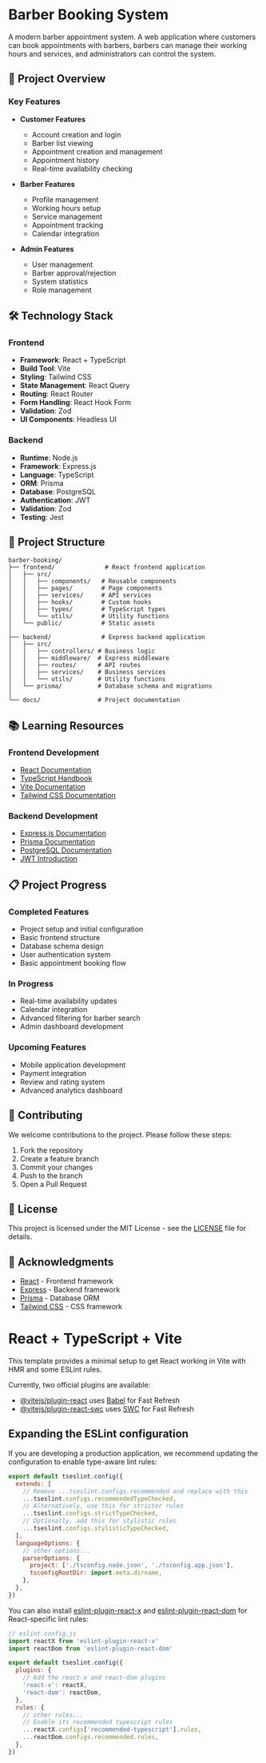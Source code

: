 # Barber Booking System

A modern barber appointment system. A web application where customers can book appointments with barbers, barbers can manage their working hours and services, and administrators can control the system.

## 🎯 Project Overview

### Key Features
- **Customer Features**
  - Account creation and login
  - Barber list viewing
  - Appointment creation and management
  - Appointment history
  - Real-time availability checking

- **Barber Features**
  - Profile management
  - Working hours setup
  - Service management
  - Appointment tracking
  - Calendar integration

- **Admin Features**
  - User management
  - Barber approval/rejection
  - System statistics
  - Role management

## 🛠 Technology Stack

### Frontend
- **Framework**: React + TypeScript
- **Build Tool**: Vite
- **Styling**: Tailwind CSS
- **State Management**: React Query
- **Routing**: React Router
- **Form Handling**: React Hook Form
- **Validation**: Zod
- **UI Components**: Headless UI

### Backend
- **Runtime**: Node.js
- **Framework**: Express.js
- **Language**: TypeScript
- **ORM**: Prisma
- **Database**: PostgreSQL
- **Authentication**: JWT
- **Validation**: Zod
- **Testing**: Jest

## 📁 Project Structure

```
barber-booking/
├── frontend/              # React frontend application
│   ├── src/
│   │   ├── components/   # Reusable components
│   │   ├── pages/        # Page components
│   │   ├── services/     # API services
│   │   ├── hooks/        # Custom hooks
│   │   ├── types/        # TypeScript types
│   │   └── utils/        # Utility functions
│   └── public/           # Static assets
│
├── backend/              # Express backend application
│   ├── src/
│   │   ├── controllers/ # Business logic
│   │   ├── middleware/  # Express middleware
│   │   ├── routes/      # API routes
│   │   ├── services/    # Business services
│   │   └── utils/       # Utility functions
│   └── prisma/          # Database schema and migrations
│
└── docs/                # Project documentation
```

## 📚 Learning Resources

### Frontend Development
- [React Documentation](https://react.dev/)
- [TypeScript Handbook](https://www.typescriptlang.org/docs/)
- [Vite Documentation](https://vitejs.dev/)
- [Tailwind CSS Documentation](https://tailwindcss.com/docs)

### Backend Development
- [Express.js Documentation](https://expressjs.com/)
- [Prisma Documentation](https://www.prisma.io/docs/)
- [PostgreSQL Documentation](https://www.postgresql.org/docs/)
- [JWT Introduction](https://jwt.io/introduction)

## 📋 Project Progress

### Completed Features
- Project setup and initial configuration
- Basic frontend structure
- Database schema design
- User authentication system
- Basic appointment booking flow

### In Progress
- Real-time availability updates
- Calendar integration
- Advanced filtering for barber search
- Admin dashboard development

### Upcoming Features
- Mobile application development
- Payment integration
- Review and rating system
- Advanced analytics dashboard

## 🤝 Contributing

We welcome contributions to the project. Please follow these steps:
1. Fork the repository
2. Create a feature branch
3. Commit your changes
4. Push to the branch
5. Open a Pull Request

## 📝 License

This project is licensed under the MIT License - see the [LICENSE](LICENSE) file for details.

## 🙏 Acknowledgments

- [React](https://reactjs.org/) - Frontend framework
- [Express](https://expressjs.com/) - Backend framework
- [Prisma](https://www.prisma.io/) - Database ORM
- [Tailwind CSS](https://tailwindcss.com/) - CSS framework

# React + TypeScript + Vite

This template provides a minimal setup to get React working in Vite with HMR and some ESLint rules.

Currently, two official plugins are available:

- [@vitejs/plugin-react](https://github.com/vitejs/vite-plugin-react/blob/main/packages/plugin-react/README.md) uses [Babel](https://babeljs.io/) for Fast Refresh
- [@vitejs/plugin-react-swc](https://github.com/vitejs/vite-plugin-react-swc) uses [SWC](https://swc.rs/) for Fast Refresh

## Expanding the ESLint configuration

If you are developing a production application, we recommend updating the configuration to enable type-aware lint rules:

```js
export default tseslint.config({
  extends: [
    // Remove ...tseslint.configs.recommended and replace with this
    ...tseslint.configs.recommendedTypeChecked,
    // Alternatively, use this for stricter rules
    ...tseslint.configs.strictTypeChecked,
    // Optionally, add this for stylistic rules
    ...tseslint.configs.stylisticTypeChecked,
  ],
  languageOptions: {
    // other options...
    parserOptions: {
      project: ['./tsconfig.node.json', './tsconfig.app.json'],
      tsconfigRootDir: import.meta.dirname,
    },
  },
})
```

You can also install [eslint-plugin-react-x](https://github.com/Rel1cx/eslint-react/tree/main/packages/plugins/eslint-plugin-react-x) and [eslint-plugin-react-dom](https://github.com/Rel1cx/eslint-react/tree/main/packages/plugins/eslint-plugin-react-dom) for React-specific lint rules:

```js
// eslint.config.js
import reactX from 'eslint-plugin-react-x'
import reactDom from 'eslint-plugin-react-dom'

export default tseslint.config({
  plugins: {
    // Add the react-x and react-dom plugins
    'react-x': reactX,
    'react-dom': reactDom,
  },
  rules: {
    // other rules...
    // Enable its recommended typescript rules
    ...reactX.configs['recommended-typescript'].rules,
    ...reactDom.configs.recommended.rules,
  },
})
```
